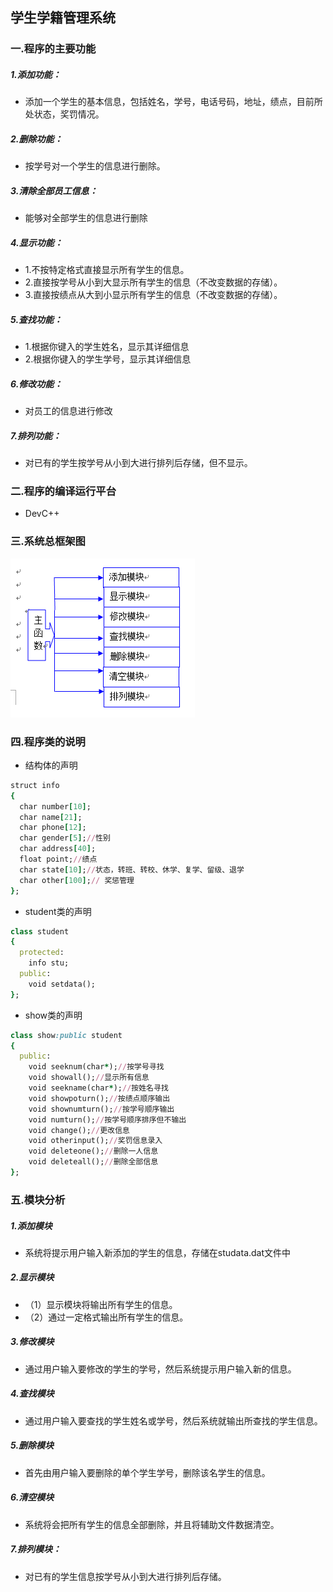 ## 学生学籍管理系统

### 一.程序的主要功能
##### 1.添加功能：
* 添加一个学生的基本信息，包括姓名，学号，电话号码，地址，绩点，目前所处状态，奖罚情况。
##### 2.删除功能：
* 按学号对一个学生的信息进行删除。
##### 3.清除全部员工信息：
* 能够对全部学生的信息进行删除
##### 4.显示功能：
 * 1.不按特定格式直接显示所有学生的信息。
* 2.直接按学号从小到大显示所有学生的信息（不改变数据的存储）。
* 3.直接按绩点从大到小显示所有学生的信息（不改变数据的存储）。
##### 5.查找功能：
* 1.根据你键入的学生姓名，显示其详细信息
* 2.根据你键入的学生学号，显示其详细信息
##### 6.修改功能：
* 对员工的信息进行修改
##### 7.排列功能：
* 对已有的学生按学号从小到大进行排列后存储，但不显示。

### 二.程序的编译运行平台
* DevC++

 ### 三.系统总框架图
![](https://github.com/Mai-Pu/Students-Status-Management-System/raw/master/pic/1.png)

### 四.程序类的说明
* 结构体的声明
```ruby
struct info   
{
  char number[10];
  char name[21];
  char phone[12];
  char gender[5];//性别
  char address[40];
  float point;//绩点
  char state[10];//状态，转班、转校、休学、复学、留级、退学
  char other[100];// 奖惩管理	
};
```

* student类的声明
```ruby
class student
{
  protected:
    info stu;
  public:
    void setdata();
};
```

* show类的声明
```ruby
class show:public student
{
  public:
    void seeknum(char*);//按学号寻找 
    void showall();//显示所有信息 
    void seekname(char*);//按姓名寻找
    void showpoturn();//按绩点顺序输出 
    void shownumturn();//按学号顺序输出 
    void numturn();//按学号顺序排序但不输出 
    void change();//更改信息 
    void otherinput();//奖罚信息录入 
    void deleteone();//删除一人信息
    void deleteall();//删除全部信息 
};
```
### 五.模块分析
##### 1.添加模块
* 系统将提示用户输入新添加的学生的信息，存储在studata.dat文件中
##### 2.显示模块
* （1）显示模块将输出所有学生的信息。
* （2）通过一定格式输出所有学生的信息。
##### 3.修改模块
* 通过用户输入要修改的学生的学号，然后系统提示用户输入新的信息。
##### 4.查找模块
* 通过用户输入要查找的学生姓名或学号，然后系统就输出所查找的学生信息。
##### 5.删除模块
* 首先由用户输入要删除的单个学生学号，删除该名学生的信息。
##### 6.清空模块
* 系统将会把所有学生的信息全部删除，并且将辅助文件数据清空。
##### 7.排列模块：
* 对已有的学生信息按学号从小到大进行排列后存储。
